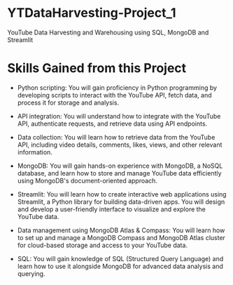 # YTDataHarvesting-Project_1
YouTube Data Harvesting and Warehousing using SQL, MongoDB and Streamlit


# Skills Gained from this Project

  *  Python scripting: You will gain proficiency in Python programming by developing scripts to interact with the YouTube API, fetch data, and process it for storage and analysis.

  *  API integration: You will understand how to integrate with the YouTube API, authenticate requests, and retrieve data using API endpoints.

  *  Data collection: You will learn how to retrieve data from the YouTube API, including video details, comments, likes, views, and other relevant information.

  *  MongoDB: You will gain hands-on experience with MongoDB, a NoSQL database, and learn how to store and manage YouTube data efficiently using MongoDB's document-oriented approach.

  *  Streamlit: You will learn how to create interactive web applications using Streamlit, a Python library for building data-driven apps. You will design and develop a user-friendly interface to visualize and explore the YouTube data.

  *  Data management using MongoDB Atlas & Compass: You will learn how to set up and manage a MongoDB Compass and MongoDB Atlas cluster for cloud-based storage and access to your YouTube data.

  *  SQL: You will gain knowledge of SQL (Structured Query Language) and learn how to use it alongside MongoDB for advanced data analysis and querying.
